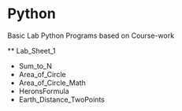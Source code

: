 # Python
Basic Lab Python Programs based on Course-work

** Lab_Sheet_1
* Sum_to_N
* Area_of_Circle
* Area_of_Circle_Math
* HeronsFormula
* Earth_Distance_TwoPoints
